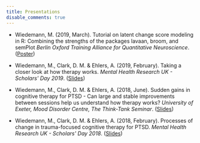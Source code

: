 ```yaml
---
title: Presentations
disable_comments: true
---
```


- Wiedemann, M. (2019, March). Tutorial on latent change score modeling in R: Combining the strengths of the packages lavaan, broom, and semPlot
 *Berlin Oxford Training Alliance for Quantitative Neuroscience*. ([Poster](https://doi.org/10.6084/m9.figshare.7887599.v2))

- Wiedemann, M., Clark, D. M. & Ehlers, A. (2019, February). Taking a closer look at how therapy works. *Mental Health Research UK - Scholars' Day 2019*. ([Slides](https://doi.org/10.6084/m9.figshare.7834841.v1))

- Wiedemann, M., Clark, D. M. & Ehlers, A. (2018, June). Sudden gains in cognitive therapy for PTSD - Can large and stable improvements between sessions help us understand how therapy works? *University of Exeter, Mood Disorder Centre, The Think-Tank Seminar*. ([Slides](https://doi.org/10.6084/m9.figshare.7834844.v1))

- Wiedemann, M., Clark, D. M. & Ehlers, A. (2018, February). Processes of change in trauma-focused cognitive therapy for PTSD. *Mental Health Research UK - Scholars' Day 2018*. ([Slides](https://doi.org/10.6084/m9.figshare.7834826.v1))